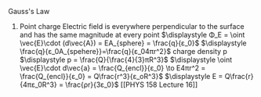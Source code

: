 Gauss's Law
1) Point charge
	Electric field is everywhere perpendicular to the surface and has the same magnitude at every point
	$\displaystyle Φ_E = \oint \vec{E}\cdot (d\vec{A}) = EA_{sphere} = \frac{q}{ε_0}$
	$\displaystyle \frac{q}{ε_0A_{spehere}}=\frac{q}{ε_04πr^2}$
	charge density p
		$\displaystyle p = \frac{Q}{\frac{4}{3}πR^3}$
		$\displaystyle \oint \vec{E}\cdot d\vec{a} = \frac{Q_{encl}}{ε_0} \to E4πr^2 = \frac{Q_{encl}}{ε_0} = Q\frac{r^3}{ε_οR^3}$
		$\displaystyle  E = Q\frac{r}{4πε_0R^3} = \frac{ρr}{3ε_0}$
[[PHYS 158 Lecture 16]]
